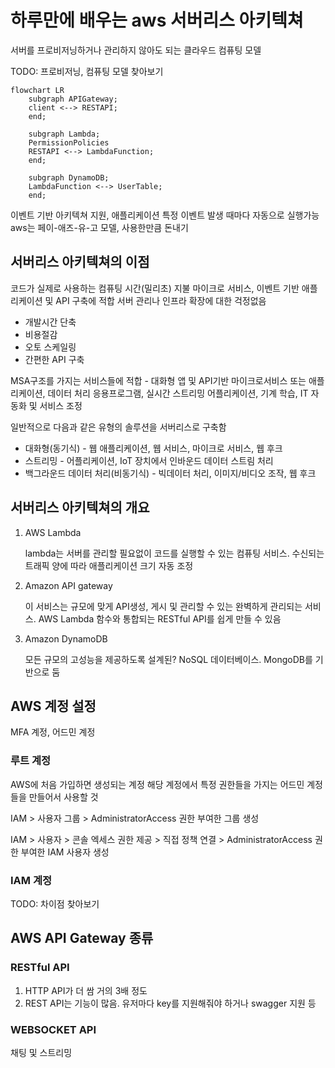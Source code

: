 # 하루만에 배우는 aws 서버리스 아키텍쳐

서버를 프로비저닝하거나 관리하지 않아도 되는 클라우드 컴퓨팅 모델

TODO: 프로비저닝, 컴퓨팅 모델 찾아보기

```mermaid
flowchart LR
    subgraph APIGateway;
    client <--> RESTAPI;
    end;

    subgraph Lambda;
    PermissionPolicies
    RESTAPI <--> LambdaFunction;
    end;

    subgraph DynamoDB;
    LambdaFunction <--> UserTable;
    end;
```

이벤트 기반 아키텍쳐 지원, 애플리케이션 특정 이벤트 발생 때마다 자동으로 실행가능
aws는 페이-애즈-유-고 모델, 사용한만큼 돈내기

## 서버리스 아키텍쳐의 이점

코드가 실제로 사용하는 컴퓨팅 시간(밀리초) 지불
마이크로 서비스, 이벤트 기반 애플리케이션 및 API 구축에 적합
서버 관리나 인프라 확장에 대한 걱정없음

- 개발시간 단축
- 비용절감
- 오토 스케일링
- 간편한 API 구축

MSA구조를 가지는 서비스들에 적합 - 대화형 앱 및 API기반 마이크로서비스 또는 애플리케이션, 데이터 처리 응용프로그램, 실시간 스트리밍 어플리케이션, 기계 학습, IT 자동화 및 서비스 조정

일반적으로 다음과 같은 유형의 솔루션을 서버리스로 구축함

- 대화형(동기식) - 웹 애플리케이션, 웹 서비스, 마이크로 서비스, 웹 후크
- 스트리밍 - 어플리케이션, IoT 장치에서 인바운드 데이터 스트림 처리
- 백그라운드 데이터 처리(비동기식) - 빅데이터 처리, 이미지/비디오 조작, 웹 후크

## 서버리스 아키텍쳐의 개요

1. AWS Lambda

   lambda는 서버를 관리할 필요없이 코드를 실행할 수 있는 컴퓨팅 서비스. 수신되는 트래픽 양에 따라 애플리케이션 크기 자동 조정

2. Amazon API gateway

   이 서비스는 규모에 맞게 API생성, 게시 및 관리할 수 있는 완벽하게 관리되는 서비스. AWS Lambda 함수와 통합되는 RESTful API를 쉽게 만들 수 있음

3. Amazon DynamoDB

   모든 규모의 고성능을 제공하도록 설계된? NoSQL 데이터베이스. MongoDB를 기반으로 둠

## AWS 계정 설정

MFA 계정, 어드민 계정

### 루트 계정

AWS에 처음 가입하면 생성되는 계정
해당 계정에서 특정 권한들을 가지는 어드민 계정들을 만들어서 사용할 것

IAM > 사용자 그룹 > AdministratorAccess 권한 부여한 그룹 생성

IAM > 사용자 > 콘솔 엑세스 권한 제공 > 직접 정책 연결 > AdministratorAccess 권한 부여한 IAM 사용자 생성

### IAM 계정

TODO: 차이점 찾아보기

## AWS API Gateway 종류

### RESTful API

1. HTTP API가 더 쌈 거의 3배 정도
2. REST API는 기능이 많음. 유저마다 key를 지원해줘야 하거나 swagger 지원 등

### WEBSOCKET API

채팅 및 스트리밍
